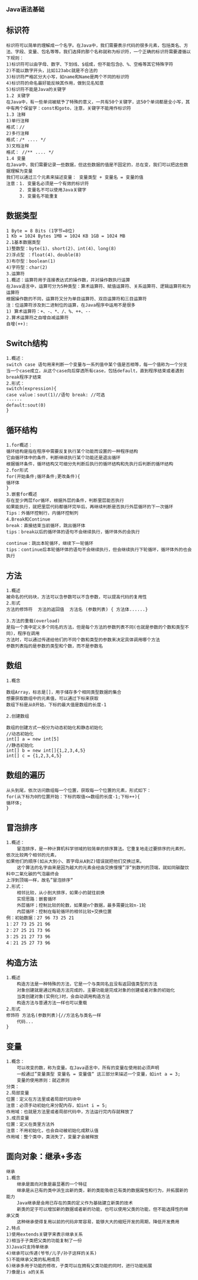 ### **Java语法基础**
## **标识符**  
    标识符可以简单的理解成一个名字。在Java中，我们需要表示代码的很多元素，包括类名、方法、字段、变量、包名等等。我们选择的那个名称就称为标识符，一个正确的标识符需要遵循以下规则：  
    1)标识符可以由字母、数字、下划线、$组成，但不能包含@、%、空格等其它特殊字符  
    2)不能以数字开头，比如123abc就是不合法的  
    3)标识符严格区分大小写，如name和Name是两个不同的标识符  
    4)标识符的命名最好能反映其作用，做到见名知意  
    5)标识符不能是Java的关键字  
    1.2 关键字  
    在Java中，有一些单词被赋予了特殊的意义，一共有50个关键字，这50个单词都是全小写，其中有两个保留字：const和goto，注意，关键字不能用作标识符  
    1.3 注释
    1)单行注释  
    格式：//
    2)多行注释  
    格式：/* .... */
    3)文档注释  
    格式： //** .... */  
    1.4 变量
    在Java中，我们需要记录一些数据，但这些数据的值是不固定的，总在变，我们可以把这些数据理解为变量  
    我们可以通过三个元素来描述变量： 变量类型 + 变量名 = 变量的值  
    注意：1. 变量名必须是一个有效的标识符  
         2. 变量名不可以使用Java关键字  
         3. 变量名不能重复  
  

## **数据类型**  
    1 Byte = 8 Bits (1字节=8位)  
    1 Kb = 1024 Bytes 1MB = 1024 KB 1GB = 1024 MB  
    2.1基本数据类型  
    1)整数型：byte(1)、short(2)、int(4)、long(8)  
    2)浮点型 ：float(4)、double(8)  
    3)布尔型：boolean(1)  
    4)字符型：char(2)  
    3.运算符  
    1.概述：运算符用于连接表达式的操作数，并对操作数执行运算  
    在Java语言中，运算可分为5种类型：算术运算符、赋值运算符、关系运算符、逻辑运算符和为运算符  
    根据操作数的不同，运算符又分为单目运算符、双目运算符和三目运算符  
    注：位运算符涉及到二进制位的运算，在Java程序中运用不是很多  
    1) 算术运算符：+、-、*、/、%、++、--  
    2.算术运算符之自增自减运算符
    自增(++):  
  
    
    
    
## **Switch结构**  
    1.概述：  
    switch case 语句用来判断一个变量与一系列值中某个值是否相等，每一个值称为一个分支  
    当一个case成立，从这个case向后穿透所有case，包括default，直到程序结束或者遇到break程序才结束  
    2.形式：  
    switch(expression){  
    case value：sout(1)//语句 break: //可选  
    ······  
    default:sout(0)  
    }  
  
## **循环结构**  

    1.for概述：  
    循环结构是指在程序中需要反复执行某个功能而设置的一种程序结构  
    它由循环体中的条件，判断继续执行某个功能还是退出循环  
    根据循环条件，循环结构又可细分先判断后执行的循环结构和先执行后判断的循环结构  
    2.for形式  
    for(开始条件;循环条件;更改条件){  
    循环体      
    }  
    3.嵌套for概述  
    存在至少两层for循环，根据外层的条件，判断里层能否执行  
    如果能执行，就把里层代码都循环完毕后，再继续判断是否执行外层循环的下一次循环  
    Tips：外循环控制行，内循环控制列  
    4.Break和Continue  
    break：直接结束当前循环，跳出循环体  
    tips：break以后的循环体的语句不会继续执行，循环体外的会执行  
  
    continue：跳出本轮循环，继续下一轮循环  
    tips：continue后本轮循环体的语句不会继续执行，但会继续执行下轮循环，循环体外的也会执行  
  
## **方法**  
    1.概述  
    被命名的代码块，方法可以含参数可以不含参数，可以提高代码的复用性  
    2.形式  
    方法的修饰符  方法的返回值  方法名 (参数列表) { 方法体......}  
  
    3.方法的重载(overload)  
    是指一个类中定义多个同名的方法，但是每个方法的参数列表不同(也就是参数的个数和类型不同)，程序在调用
    方法时，可以通过传递给他们的不同个数和类型的参数来决定具体调用哪个方法  
    参数列表指的是参数的类型和个数，而不是参数名
  
## **数组**  

    1.概念  

    数组Array，标志是[]，用于储存多个相同类型数据的集合  
    想要获取数组中的元素值，可以通过下标来获取  
    数组下标是从0开始，下标的最大值是数组的长度-1  
  
    2.创建数组  

    数组的创建方式一般分为动态初始化和静态初始化  
    //动态初始化  
    int[] a = new int[5]  
    //静态初始化  
    int[] b = new int[]{1,2,3,4,5}
    int[] c = {1,2,3,4,5}
    
## **数组的遍历**  
    从头到尾，依次访问数组每一个位置，获取每一个位置的元素，形式如下：  
    for(从下标为0的位置开始：下标的取值<=数组的长度-1;下标++){
    循环体;
    }
## **冒泡排序**
    1.概述：
        冒泡排序，是一种计算机科学领域的较简单的排序算法。它重复地走过要排序的元素列，依次比较两个相邻的元素，  
    如果他们的顺序(如从大到小、首字母从A到Z)错误就把他们交换过来。
        这个算法的名字由来是因为越大的元素会经由交换慢慢”浮“到数列的顶端，就如同碳酸饮料中二氧化碳的气泡最终会  
    上浮到顶端一样，故名”冒泡排序“  
    2.形式：
        相邻比较，从小到大排序，如果小的就往前换
        实现思路：嵌套循环
        外层循环；控制比较的轮数，如果是n个数据，最多需要比较n-1轮
        内层循环：控制在每轮循环的相邻比较+交换位置
    例：初始数据：27 96 73 25 21
    1：27 73 25 21 96
    2：27 25 21 73 96
    3：25 21 27 73 96
    4：21 25 27 73 96
    
## **构造方法**
    1.概述
        构造方法是一种特殊的方法，它是一个与类同名且没有返回值类型的方法
        对象创建就是通过构造方法完成的，主要功能是完成对象的创建或者对象的初始化
        当类创建对象(实例化)时，会自动调用构造方法
        构造方法与普通方法一样也可以重载
    2.形式
    修饰符 方法名(参数列表){//方法名与类名一样
        代码...
    }
## **变量**
    1.概念：
        可以改变的数，称为变量。在Java语言中，所有的变量在使用前必须声明
        一般通过”变量类型 变量名 = 变量值“ 这三部分来描述一个变量，如int a = 3;
        变量的使用原则：就近原则
    分类：
    2.局部变量
    位置：定义在方法里或者局部代码块中
    注意：必须手动初始化来分配内存，如int i = 5;
    作用域：也就是方法里或者局部代码中，方法运行完内存就释放了
    3.成员变量
    位置：定义在类里方法外
    注意：不用初始化，也会自动被初始化成默认值
    作用域：整个类中，类消失了，变量才会被释放
    
## **面向对象：继承+多态**
    继承
    1.概念
        继承是面向对象是最显著的一个特征
        继承是从已有的类中派生出新的类，新的类能吸收已有类的数据属性和行为，并拓展新的能力
        Java继承是会用已存在的类的定义作为基础建立新类的技术
        新类的定于可以增加新的数据或者新的功能，也可以使用父类的功能，但不能选择性的继承父类
        这种继承使得复用以前的代码非常容易，能够大大的缩短开发的周期，降低开发费用
    2.特点
    1)使用extends关键字来表示继承关系
    2)相当于子类把父类的功能复制了一份
    3)Java只支持单继承
    4)继承可以传递(爷爷/儿子/孙子这样的关系)
    5)不能继承父类的私用成员
    6)继承多用于功能的修改，子类可以在拥有父类功能的同时，进行功能拓展
    7)像是is a的关系


